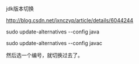 

jdk版本切换 

http://blog.csdn.net/jxnczyp/article/details/6044244

sudo update-alternatives --config java

sudo update-alternatives --config javac

然后选一个编号，就切换过去了。


